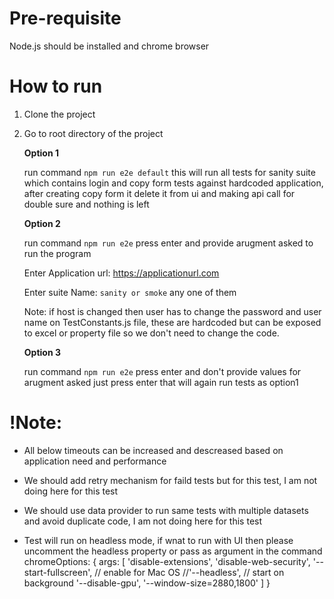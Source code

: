 # Pre-requisite

Node.js should be installed and chrome browser

# How to run

1. Clone the project
2. Go to root directory of the project

   **Option 1**

   run command `npm run e2e default` this will run all tests for sanity suite which contains login and copy form tests against hardcoded application, after creating copy form it delete it from ui and making api call for double sure and nothing is left

   **Option 2**

   run command `npm run e2e` press enter and provide arugment asked to run the program

   Enter Application url: https://applicationurl.com

   Enter suite Name: `sanity or smoke` any one of them

   Note: if host is changed then user has to change the password and user name on TestConstants.js file, these are hardcoded but can be exposed to excel or property file so we don't need to change the code.

   **Option 3**

   run command `npm run e2e` press enter and don't provide values for arugment asked just press enter that will again run tests as option1

# !Note:

- All below timeouts can be increased and descreased based on application need and performance

- We should add retry mechanism for faild tests but for this test, I am not doing here for this test
- We should use data provider to run same tests with multiple datasets and avoid duplicate code, I am not doing here for this test
- Test will run on headless mode, if wnat to run with UI then please uncomment the headless property or pass as argument in the command
  chromeOptions: {
  args: [
  'disable-extensions',
  'disable-web-security',
  '--start-fullscreen', // enable for Mac OS
  //'--headless', // start on background
  '--disable-gpu',
  '--window-size=2880,1800'
  ]
  }
